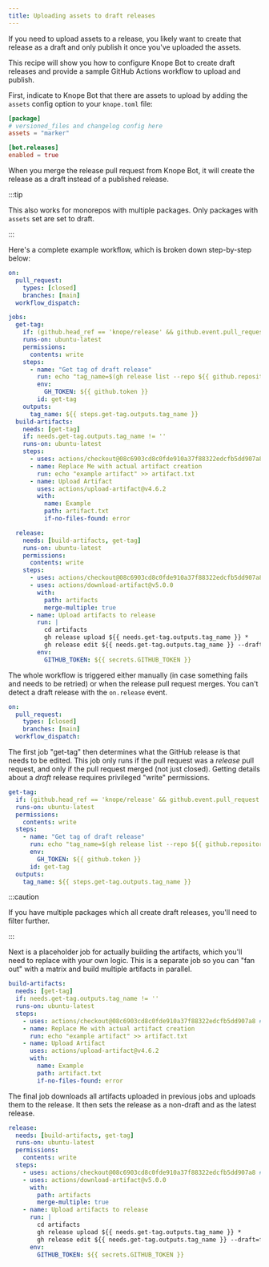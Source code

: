 ```yaml
---
title: Uploading assets to draft releases
---
```


If you need to upload assets to a release,
you likely want to create that release as a draft and only publish it once
you've uploaded the assets.

This recipe will show you how to configure Knope Bot to create draft releases
and provide a sample GitHub Actions workflow to upload and publish.

First, indicate to Knope Bot that there are assets to upload by adding the
`assets` config option to your `knope.toml` file:

```toml title="knope.toml"
[package]
# versioned_files and changelog config here
assets = "marker"

[bot.releases]
enabled = true
```

When you merge the release pull request from Knope Bot, it will create the
release as a draft instead of a published release.

:::tip

This also works for monorepos with multiple packages. Only packages with
`assets` set are set to draft.

:::

Here's a complete example workflow, which is broken down step-by-step below:

```yaml title=".github/workflows/release.yml"
on:
  pull_request:
    types: [closed]
    branches: [main]
  workflow_dispatch:

jobs:
  get-tag:
    if: (github.head_ref == 'knope/release' && github.event.pull_request.merged == true) || github.event_name == 'workflow_dispatch'
    runs-on: ubuntu-latest
    permissions:
      contents: write
    steps:
      - name: "Get tag of draft release"
        run: echo "tag_name=$(gh release list --repo ${{ github.repository }} --json 'isDraft,tagName' --jq '.[] | select(.isDraft) | .tagName')" >> $GITHUB_OUTPUT
        env:
          GH_TOKEN: ${{ github.token }}
        id: get-tag
    outputs:
      tag_name: ${{ steps.get-tag.outputs.tag_name }}
  build-artifacts:
    needs: [get-tag]
    if: needs.get-tag.outputs.tag_name != ''
    runs-on: ubuntu-latest
    steps:
      - uses: actions/checkout@08c6903cd8c0fde910a37f88322edcfb5dd907a8 # v5.0.0
      - name: Replace Me with actual artifact creation
        run: echo "example artifact" >> artifact.txt
      - name: Upload Artifact
        uses: actions/upload-artifact@v4.6.2
        with:
          name: Example
          path: artifact.txt
          if-no-files-found: error

  release:
    needs: [build-artifacts, get-tag]
    runs-on: ubuntu-latest
    permissions:
      contents: write
    steps:
      - uses: actions/checkout@08c6903cd8c0fde910a37f88322edcfb5dd907a8 # v5.0.0
      - uses: actions/download-artifact@v5.0.0
        with:
          path: artifacts
          merge-multiple: true
      - name: Upload artifacts to release
        run: |
          cd artifacts
          gh release upload ${{ needs.get-tag.outputs.tag_name }} *
          gh release edit ${{ needs.get-tag.outputs.tag_name }} --draft=false --latest
        env:
          GITHUB_TOKEN: ${{ secrets.GITHUB_TOKEN }}
```

The whole workflow is triggered either manually
(in case something fails and needs to be retried)
or when the release pull request merges.
You can't detect a draft release with the `on.release` event.

```yaml
on:
  pull_request:
    types: [closed]
    branches: [main]
  workflow_dispatch:
```

The first job "get-tag" then determines what the GitHub release is that needs
to be edited.
This job only runs if the pull request was a _release_ pull request,
and only if the pull request merged (not just closed).
Getting details about a _draft_ release requires privileged "write" permissions.

```yaml
get-tag:
  if: (github.head_ref == 'knope/release' && github.event.pull_request.merged == true) || github.event_name == 'workflow_dispatch'
  runs-on: ubuntu-latest
  permissions:
    contents: write
  steps:
    - name: "Get tag of draft release"
      run: echo "tag_name=$(gh release list --repo ${{ github.repository }} --json 'isDraft,tagName' --jq '.[] | select(.isDraft) | .tagName')" >> $GITHUB_OUTPUT
      env:
        GH_TOKEN: ${{ github.token }}
      id: get-tag
  outputs:
    tag_name: ${{ steps.get-tag.outputs.tag_name }}
```

:::caution

If you have multiple packages which all create draft releases, you'll need to
filter further.

:::

Next is a placeholder job for actually building the artifacts,
which you'll need to replace with your own logic.
This is a separate job so you can "fan out" with a matrix and build multiple
artifacts in parallel.

```yaml
build-artifacts:
  needs: [get-tag]
  if: needs.get-tag.outputs.tag_name != ''
  runs-on: ubuntu-latest
  steps:
    - uses: actions/checkout@08c6903cd8c0fde910a37f88322edcfb5dd907a8 # v5.0.0
    - name: Replace Me with actual artifact creation
      run: echo "example artifact" >> artifact.txt
    - name: Upload Artifact
      uses: actions/upload-artifact@v4.6.2
      with:
        name: Example
        path: artifact.txt
        if-no-files-found: error
```

The final job downloads all artifacts uploaded in previous jobs and uploads them
to the release. It then sets the release as a non-draft and as the latest release.

```yaml
release:
  needs: [build-artifacts, get-tag]
  runs-on: ubuntu-latest
  permissions:
    contents: write
  steps:
    - uses: actions/checkout@08c6903cd8c0fde910a37f88322edcfb5dd907a8 # v5.0.0
    - uses: actions/download-artifact@v5.0.0
      with:
        path: artifacts
        merge-multiple: true
    - name: Upload artifacts to release
      run: |
        cd artifacts
        gh release upload ${{ needs.get-tag.outputs.tag_name }} *
        gh release edit ${{ needs.get-tag.outputs.tag_name }} --draft=false --latest
      env:
        GITHUB_TOKEN: ${{ secrets.GITHUB_TOKEN }}
```
